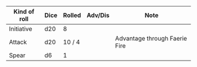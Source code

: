 | Kind of roll | Dice | Rolled | Adv/Dis | Note                          |
| ------------ | ---- | ------ | ------- | ----------------------------- |
| Initiative   | d20  | 8      |         |                               |
| Attack       | d20  | 10 / 4 |         | Advantage through Faerie Fire |
| Spear        | d6   | 1      |         |                               |